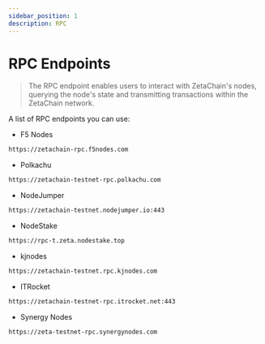 ```yaml
---
sidebar_position: 1
description: RPC
---
```


# RPC Endpoints

> The RPC endpoint enables users to interact with ZetaChain's nodes, querying the node's state and transmitting transactions within the ZetaChain network.

A list of RPC endpoints you can use:

* F5 Nodes
```bash
https://zetachain-rpc.f5nodes.com
```

* Polkachu
```bash
https://zetachain-testnet-rpc.polkachu.com
```

* NodeJumper
```bash
https://zetachain-testnet.nodejumper.io:443
```

* NodeStake
```bash
https://rpc-t.zeta.nodestake.top
```

* kjnodes
```bash
https://zetachain-testnet.rpc.kjnodes.com
```

* ITRocket
```bash
https://zetachain-testnet-rpc.itrocket.net:443
```

* Synergy Nodes
```bash
https://zeta-testnet-rpc.synergynodes.com
```
